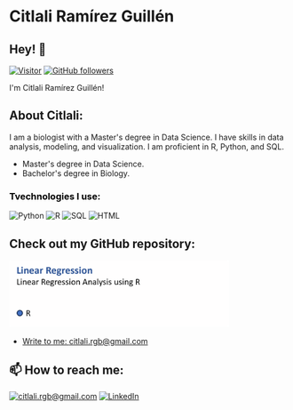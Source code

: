 # Citlali Ramírez Guillén

<!-- <h2 align='center'>Lakshmanan Meiyappan @ Laxmena</h2>
<p align='center'><b>Graduate Student at University of Illinois at Chicago</b></p> -->

<h2>Hey! 👋</h2>

[![Visitor](https://visitor-badge.laobi.icu/badge?page_id=Citlalirgb/Citlali)](https://github.com/Citlalirgb) [![GitHub followers](https://img.shields.io/github/followers/Citlalirgb.svg?style=social&label=Follow)](https://github.com/Citlalirgb?tab=followers)

I'm Citlali Ramírez Guillén!

<h2> About Citlali:</h2>
I am a biologist with a Master's degree in Data Science. I have skills in data analysis, modeling, and visualization. I am proficient in R, Python, and SQL.



- Master's degree in Data Science. 
- Bachelor's degree in Biology.

<h3 style="color: black;">Tvechnologies I use:</h3>

![Python](https://img.shields.io/badge/python-3670A0?style=for-the-badge&logo=python&logoColor=ffdd54) ![R](https://img.shields.io/badge/R-276DC3?style=for-the-badge&logo=r&logoColor=white) ![SQL](https://img.shields.io/badge/PHP-777BB4?style=for-the-badge&logo=php&logoColor=white) ![HTML](https://img.shields.io/badge/HTML5-E34F26?style=for-the-badge&logo=html5&logoColor=white)

<h2>Check out my GitHub repository:</h2>

<div>
  <p>
    <a href="https://github.com/laxmena/PyCalendly">
    <a href="https://github.com/Citlalirgb/R/blob/main/Análisis_Regresión_Lineal.ipynb">
      <img src="https://github.com/Citlalirgb/Images/blob/main/LR.png" alt="GitHub Stats" height="120"/>
  </p>
</div>




- Write to me: [citlali.rgb@gmail.com](mailto:citlali.rgb@gmail.com)

<h2>📫 How to reach me:</h2>

<a href="mailto:citlali.rgb@gmail.com">![citlali.rgb@gmail.com](https://img.shields.io/badge/Gmail-D14836?style=for-the-badge&logo=gmail&logoColor=white)</a> <a href="https://www.linkedin.com/in/elsa-citlali-ram%C3%ADrez-guill%C3%A9n-6b18561ab/">![LinkedIn](https://img.shields.io/badge/LinkedIn-0077B5?style=for-the-badge&logo=linkedin&logoColor=white)</a>

